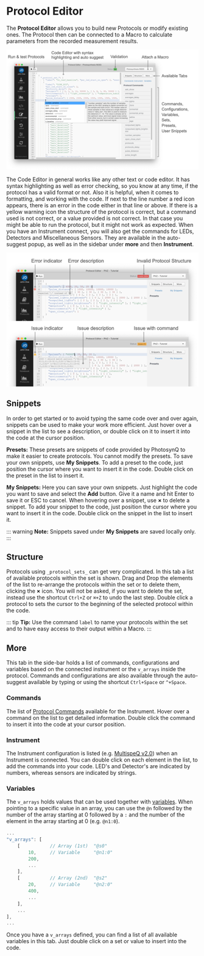 # Protocol Editor

The **Protocol Editor** allows you to build new Protocols or modify existing ones. The Protocol then can be connected to a Macro to calculate parameters from the recorded measurement results.

![The Protocol Editor, with a protocol and using auto-suggest while typing](./images/protocol-editor.png)

The Code Editor in general works like any other text or code editor. It has syntax highlighting as well as error checking, so you know at any time, if the protocol has a valid format or not. Also it is helpful, when it comes to formatting, and working with the code. If next to the line number a red icon <i class="fa fa-times-circle"></i> appears, there is an error in the code either in that line or above. If there is a yellow warning icon <i class="fa fa-exclamation-triangle"></i> the structure of the protocol is correct, but a command used is not correct, or a value provided is not correct. In that case you might be able to run the protocol, but it might not work as expected. When you have an Instrument connect, you will also get the commands for LEDs, Detectors and Miscellaneous Sensors. They are available in the auto-suggest popup, as well as in the sidebar under **more** and then **Instrument**.

![Error related to a protocol structure issue; Warning about a potential issue with a command](./images/protocol-editor-warning.png)

## Snippets

In order to get started or to avoid typing the same code over and over again, snippets can be used to make your work more efficient. Just hover over a snippet in the list to see a description, or double click on it to insert it into the code at the cursor position.

**Presets:** These presets are snippets of code provided by PhotosynQ to make it easier to create protocols. You cannot modify the presets. To save your own snippets, use **My Snippets**. To add a preset to the code, just position the cursor where you want to insert it in the code. Double click on the preset in the list to insert it.

**My Snippets:** Here you can save your own snippets. Just highlight the code you want to save and select the **Add** button. Give it a name and hit Enter to save it or ESC to cancel. When hovering over a snippet, use **&times;** to delete a snippet. To add your snippet to the code, just position the cursor where you want to insert it in the code. Double click on the snippet in the list to insert it.

::: warning
**Note:** Snippets saved under **My Snippets** are saved locally only.
:::

## Structure

Protocols using `_protocol_sets_` can get very complicated. In this tab a list of available protocols within the set is shown. Drag and Drop the elements of the list to re-arrange the protocols within the set or to delete them, clicking the **&times;** icon. You will not be asked, if you want to delete the set, instead use the shortcut `Ctrl+Z` or `⌘+Z` to undo the last step. Double click a protocol to sets the cursor to the beginning of the selected protocol within the code.

::: tip
**Tip:** Use the command `label` to name your protocols within the set and to have easy access to their output within a Macro.
:::

## More

This tab in the side-bar holds a list of commands, configurations and variables based on the connected instrument or the `v_arrays` inside the protocol. Commands and configurations are also available through the auto-suggest available by typing or using the shortcut `Ctrl+Space` or `^+Space`.

### Commands

The list of [Protocol Commands](../protocols/commands.md) available for the Instrument. Hover over a command on the list to get detailed information. Double click the command to insert it into the code at your cursor position.

### Instrument

The Instrument configuration is listed (e.g. [MultispeQ v2.0](../instruments/multispeq-v2.0-configuration.md)) when an Instrument is connected. You can double click on each element in the list, to add the commands into your code. LED's and Detector's are indicated by numbers, whereas sensors are indicated by strings.

### Variables

The `v_arrays` holds values that can be used together with [variables](../protocols/variables.md). When pointing to a specific value in an array, you can use the `@n` followed by the number of the array starting at 0 followed by a `:` and the number of the element in the array starting at 0 (e.g. `@n1:0`).

```javascript
...
"v_arrays": [
    [           // Array (1st)  "@s0"
        10,     // Variable     "@n1:0"
        200,
        ...
    ],
    [           // Array (2nd)  "@s2"
        20,     // Variable     "@n2:0"
        400,
        ...
    ],
    ...
],
...
```

Once you have a `v_arrays` defined, you can find a list of all available variables in this tab. Just double click on a set or value to insert into the code.
